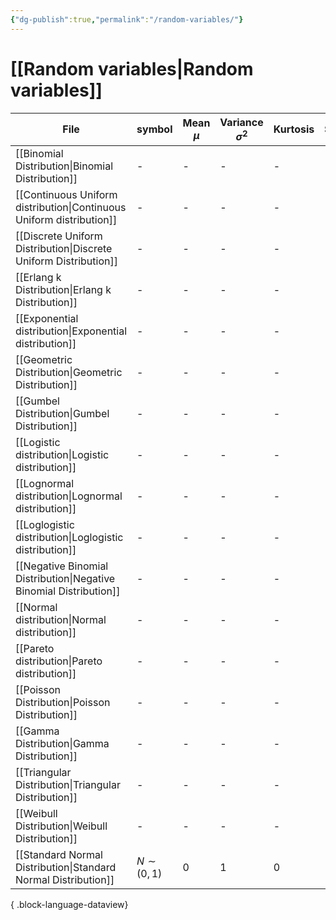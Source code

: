 ```yaml
---
{"dg-publish":true,"permalink":"/random-variables/"}
---
```


# [[Random variables\|Random variables]]

| File                                                                    | symbol       | Mean $\mu$ | Variance $\sigma^{2}$ | Kurtosis | Skewness |
| ----------------------------------------------------------------------- | ------------ | ---------- | --------------------- | -------- | -------- |
| [[Binomial Distribution\|Binomial Distribution]]                     | \-           | \-         | \-                    | \-       | \-       |
| [[Continuous Uniform distribution\|Continuous Uniform distribution]] | \-           | \-         | \-                    | \-       | \-       |
| [[Discrete Uniform Distribution\|Discrete Uniform Distribution]]     | \-           | \-         | \-                    | \-       | \-       |
| [[Erlang k Distribution\|Erlang k Distribution]]                     | \-           | \-         | \-                    | \-       | \-       |
| [[Exponential distribution\|Exponential distribution]]               | \-           | \-         | \-                    | \-       | \-       |
| [[Geometric Distribution\|Geometric Distribution]]                   | \-           | \-         | \-                    | \-       | \-       |
| [[Gumbel Distribution\|Gumbel Distribution]]                         | \-           | \-         | \-                    | \-       | \-       |
| [[Logistic distribution\|Logistic distribution]]                     | \-           | \-         | \-                    | \-       | \-       |
| [[Lognormal distribution\|Lognormal distribution]]                   | \-           | \-         | \-                    | \-       | \-       |
| [[Loglogistic distribution\|Loglogistic distribution]]               | \-           | \-         | \-                    | \-       | \-       |
| [[Negative Binomial Distribution\|Negative Binomial Distribution]]   | \-           | \-         | \-                    | \-       | \-       |
| [[Normal distribution\|Normal distribution]]                         | \-           | \-         | \-                    | \-       | \-       |
| [[Pareto distribution\|Pareto distribution]]                         | \-           | \-         | \-                    | \-       | \-       |
| [[Poisson Distribution\|Poisson Distribution]]                       | \-           | \-         | \-                    | \-       | \-       |
| [[Gamma Distribution\|Gamma Distribution]]                           | \-           | \-         | \-                    | \-       | \-       |
| [[Triangular Distribution\|Triangular Distribution]]                 | \-           | \-         | \-                    | \-       | \-       |
| [[Weibull Distribution\|Weibull Distribution]]                       | \-           | \-         | \-                    | \-       | \-       |
| [[Standard Normal Distribution\|Standard Normal Distribution]]       | $N\sim(0,1)$ | 0          | 1                     | 0        | 1        |

{ .block-language-dataview}
